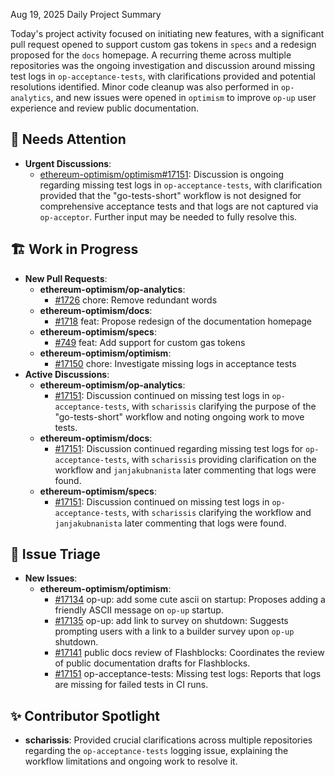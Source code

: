 Aug 19, 2025 Daily Project Summary

Today's project activity focused on initiating new features, with a significant pull request opened to support custom gas tokens in `specs` and a redesign proposed for the `docs` homepage. A recurring theme across multiple repositories was the ongoing investigation and discussion around missing test logs in `op-acceptance-tests`, with clarifications provided and potential resolutions identified. Minor code cleanup was also performed in `op-analytics`, and new issues were opened in `optimism` to improve `op-up` user experience and review public documentation.

## 🚨 Needs Attention 
- **Urgent Discussions**:
    - [ethereum-optimism/optimism#17151](https://github.com/ethereum-optimism/optimism/issues/17151): Discussion is ongoing regarding missing test logs in `op-acceptance-tests`, with clarification provided that the "go-tests-short" workflow is not designed for comprehensive acceptance tests and that logs are not captured via `op-acceptor`. Further input may be needed to fully resolve this.

## 🏗️ Work in Progress
- **New Pull Requests**:
    - **ethereum-optimism/op-analytics**:
        - [#1726](https://github.com/ethereum-optimism/op-analytics/pull/1726) chore: Remove redundant words
    - **ethereum-optimism/docs**:
        - [#1718](https://github.com/ethereum-optimism/docs/pull/1718) feat: Propose redesign of the documentation homepage
    - **ethereum-optimism/specs**:
        - [#749](https://github.com/ethereum-optimism/specs/pull/749) feat: Add support for custom gas tokens
    - **ethereum-optimism/optimism**:
        - [#17150](https://github.com/ethereum-optimism/optimism/pull/17150) chore: Investigate missing logs in acceptance tests
- **Active Discussions**:
    - **ethereum-optimism/op-analytics**:
        - [#17151](https://github.com/ethereum-optimism/op-analytics/issues/17151): Discussion continued on missing test logs in `op-acceptance-tests`, with `scharissis` clarifying the purpose of the "go-tests-short" workflow and noting ongoing work to move tests.
    - **ethereum-optimism/docs**:
        - [#17151](https://github.com/ethereum-optimism/docs/issues/17151): Discussion continued regarding missing test logs for `op-acceptance-tests`, with `scharissis` providing clarification on the workflow and `janjakubnanista` later commenting that logs were found.
    - **ethereum-optimism/specs**:
        - [#17151](https://github.com/ethereum-optimism/specs/issues/17151): Discussion continued on missing test logs in `op-acceptance-tests`, with `scharissis` clarifying the workflow and `janjakubnanista` later commenting that logs were found.

## 🐞 Issue Triage
- **New Issues**:
    - **ethereum-optimism/optimism**:
        - [#17134](https://github.com/ethereum-optimism/optimism/issues/17134) op-up: add some cute ascii on startup: Proposes adding a friendly ASCII message on `op-up` startup.
        - [#17135](https://github.com/ethereum-optimism/optimism/issues/17135) op-up: add link to survey on shutdown: Suggests prompting users with a link to a builder survey upon `op-up` shutdown.
        - [#17141](https://github.com/ethereum-optimism/optimism/issues/17141) public docs review of Flashblocks: Coordinates the review of public documentation drafts for Flashblocks.
        - [#17151](https://github.com/ethereum-optimism/optimism/issues/17151) op-acceptance-tests: Missing test logs: Reports that logs are missing for failed tests in CI runs.

## ✨ Contributor Spotlight
- **scharissis**: Provided crucial clarifications across multiple repositories regarding the `op-acceptance-tests` logging issue, explaining the workflow limitations and ongoing work to resolve it.